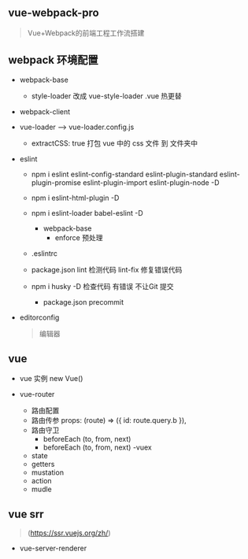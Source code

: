 ## vue-webpack-pro
  > Vue+Webpack的前端工程工作流搭建

## webpack 环境配置
  - webpack-base
    - style-loader 改成 vue-style-loader  .vue 热更替
  - webpack-client

  - vue-loader --> vue-loader.config.js
    - extractCSS: true 打包 vue 中的 css 文件 到 文件夹中
  
  - eslint
    - npm i eslint eslint-config-standard eslint-plugin-standard eslint-plugin-promise eslint-plugin-import eslint-plugin-node -D
    - npm i eslint-html-plugin -D
    - npm i eslint-loader babel-eslint -D
      - webpack-base
        - enforce 预处理
    - .eslintrc

    - package.json
      lint 检测代码
      lint-fix  修复错误代码

    - npm i husky -D  检查代码 有错误 不让Git 提交
      - package.json
        precommit 

  - editorconfig
    > 编辑器

## vue
  - vue 实例
    new Vue()
  
  - vue-router
    - 路由配置
    - 路由传参
      props: (route) => ({ id: route.query.b }),
    - 路由守卫
      - beforeEach (to, from, next)
      - beforeEach (to, from, next)
  -vuex
    - state
    - getters
    - mustation
    - action
    - mudle

## vue srr
  > (https://ssr.vuejs.org/zh/)
  - vue-server-renderer 

